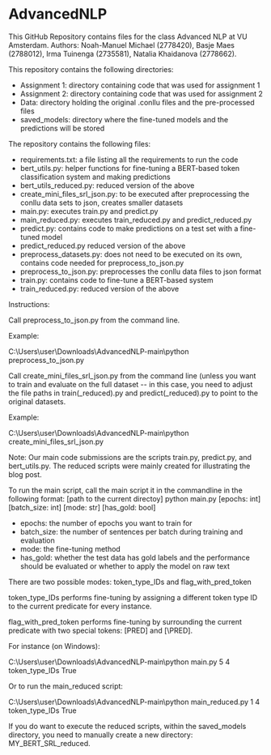 # AdvancedNLP
This GitHub Repository contains files for the class Advanced NLP at VU Amsterdam. 
Authors: Noah-Manuel Michael (2778420), Basje Maes (2788012), Irma Tuinenga (2735581), Natalia Khaidanova (2778662). 

This repository contains the following directories:
- Assignment 1: directory containing code that was used for assignment 1
- Assignment 2: directory containing code that was used for assignment 2
- Data: directory holding the original .conllu files and the pre-processed files
- saved_models: directory where the fine-tuned models and the predictions will be stored

The repository contains the following files:
- requirements.txt: a file listing all the requirements to run the code
- bert_utils.py: helper functions for fine-tuning a BERT-based token classification system and making predictions
- bert_utils_reduced.py: reduced version of the above
- create_mini_files_srl_json.py: to be executed after preprocessing the conllu data sets to json, creates smaller datasets
- main.py: executes train.py and predict.py
- main_reduced.py: executes train_reduced.py and predict_reduced.py
- predict.py: contains code to make predictions on a test set with a fine-tuned model
- predict_reduced.py reduced version of the above
- preprocess_datasets.py: does not need to be executed on its own, contains code needed for preprocess_to_json.py
- preprocess_to_json.py: preprocesses the conllu data files to json format
- train.py: contains code to fine-tune a BERT-based system
- train_reduced.py: reduced version of the above

Instructions:

Call preprocess_to_json.py from the command line.

Example:

C:\\Users\\user\\Downloads\\AdvancedNLP-main\\python preprocess_to_json.py

Call create_mini_files_srl_json.py from the command line (unless you want to train and evaluate on the full dataset 
-- in this case, you need to adjust the file paths in train(_reduced).py and predict(_reduced).py to point to the 
original datasets.

Example:

C:\\Users\\user\\Downloads\\AdvancedNLP-main\\python create_mini_files_srl_json.py

Note: Our main code submissions are the scripts train.py, predict.py, and bert_utils.py.
The reduced scripts were mainly created for illustrating the blog post.

To run the main script, call the main script it in the commandline in the following format: 
[path to the current directoy] python main.py [epochs: int] [batch_size: int] [mode: str] [has_gold: bool]

- epochs: the number of epochs you want to train for
- batch_size: the number of sentences per batch during training and evaluation
- mode: the fine-tuning method
- has_gold: whether the test data has gold labels and the performance should be evaluated or whether to apply the model on raw text

There are two possible modes: token_type_IDs and flag_with_pred_token

token_type_IDs performs fine-tuning by assigning a different token type ID to the current predicate for every instance.

flag_with_pred_token performs fine-tuning by surrounding the current predicate with two special tokens: [PRED] and [\PRED].

For instance (on Windows): 

C:\\Users\\user\\Downloads\\AdvancedNLP-main\\python main.py 5 4 token_type_IDs True

Or to run the main_reduced script: 

C:\\Users\\user\\Downloads\\AdvancedNLP-main\\python main_reduced.py 1 4 token_type_IDs True

If you do want to execute the reduced scripts, within the saved_models directory, you need to manually create a new
directory: MY_BERT_SRL_reduced.
